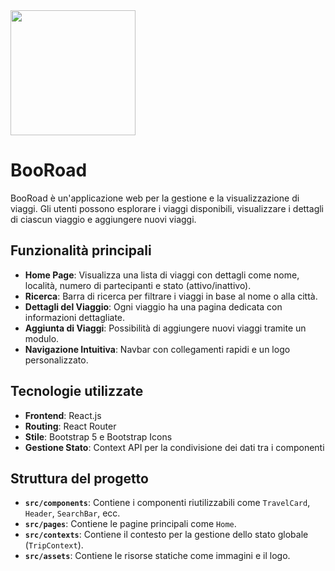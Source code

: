 <img src="public/images/logo.png" width='200'>

# BooRoad

BooRoad è un'applicazione web per la gestione e la visualizzazione di viaggi. Gli utenti possono esplorare i viaggi disponibili, visualizzare i dettagli di ciascun viaggio e aggiungere nuovi viaggi.

## Funzionalità principali

- **Home Page**: Visualizza una lista di viaggi con dettagli come nome, località, numero di partecipanti e stato (attivo/inattivo).
- **Ricerca**: Barra di ricerca per filtrare i viaggi in base al nome o alla città.
- **Dettagli del Viaggio**: Ogni viaggio ha una pagina dedicata con informazioni dettagliate.
- **Aggiunta di Viaggi**: Possibilità di aggiungere nuovi viaggi tramite un modulo.
- **Navigazione Intuitiva**: Navbar con collegamenti rapidi e un logo personalizzato.

## Tecnologie utilizzate

- **Frontend**: React.js
- **Routing**: React Router
- **Stile**: Bootstrap 5 e Bootstrap Icons
- **Gestione Stato**: Context API per la condivisione dei dati tra i componenti

## Struttura del progetto

- **`src/components`**: Contiene i componenti riutilizzabili come `TravelCard`, `Header`, `SearchBar`, ecc.
- **`src/pages`**: Contiene le pagine principali come `Home`.
- **`src/contexts`**: Contiene il contesto per la gestione dello stato globale (`TripContext`).
- **`src/assets`**: Contiene le risorse statiche come immagini e il logo.
